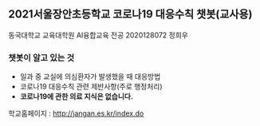 ## 2021서울장안초등학교 코로나19 대응수칙 챗봇(교사용)
동국대학교 교육대학원 AI융합교육 전공 2020128072 정희우

### 챗봇이 알고 있는 것
- 일과 중 교실에 의심환자가 발생했을 때 대응방법
- 코로나19 대응수칙 관련 제반사항(주로 행정처리)
- **코로나19에 관한 의료 지식은 없습니다.**

학교홈페이지 : <http://jangan.es.kr/index.do>
